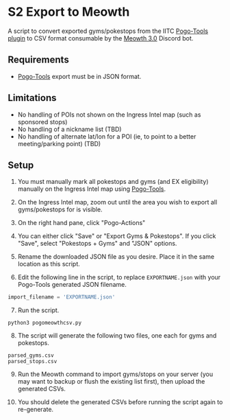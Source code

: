 # S2 Export to Meowth

A script to convert exported gyms/pokestops from the IITC [Pogo-Tools plugin](https://gitlab.com/AlfonsoML/pogo-s2) to CSV format consumable by the [Meowth 3.0](https://github.com/FoglyOgly/Meowth) Discord bot.

## Requirements
- [Pogo-Tools](https://gitlab.com/AlfonsoML/pogo-s2) export must be in JSON format.

## Limitations
- No handling of POIs not shown on the Ingress Intel map (such as sponsored stops)
- No handling of a nickname list (TBD)
- No handling of alternate lat/lon for a POI (ie, to point to a better meeting/parking point) (TBD)

## Setup
1. You must manually mark all pokestops and gyms (and EX eligibility) manually on the Ingress Intel map using [Pogo-Tools](https://gitlab.com/AlfonsoML/pogo-s2).

2. On the Ingress Intel map, zoom out until the area you wish to export all gyms/pokestops for is visible.

3. On the right hand pane, click "Pogo-Actions"

4. You can either click "Save" or "Export Gyms & Pokestops". If you click "Save", select "Pokestops + Gyms" and "JSON" options.

5. Rename the downloaded JSON file as you desire. Place it in the same location as this script.

6. Edit the following line in the script, to replace `EXPORTNAME.json` with your Pogo-Tools generated JSON filename.

```python
import_filename = 'EXPORTNAME.json'
```

7. Run the script.

```
python3 pogomeowthcsv.py
```

8. The script will generate the following two files, one each for gyms and pokestops.

```
parsed_gyms.csv
parsed_stops.csv
```

9. Run the Meowth command to import gyms/stops on your server (you may want to backup or flush the existing list first), then upload the generated CSVs.

10. You should delete the generated CSVs before running the script again to re-generate.